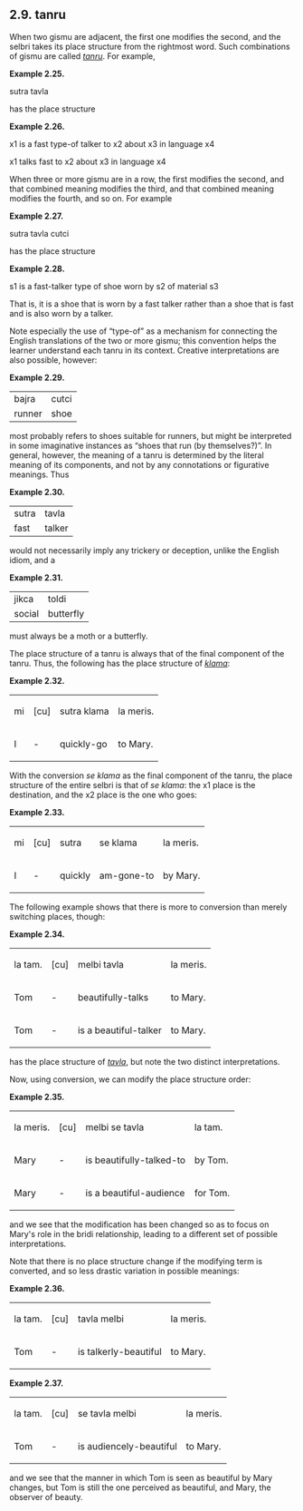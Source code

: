 <a id="section-basic-tanru"></a>2.9. <a id="c2s9"></a>tanru
-----------------------------------------------------------

<a id="id-1.3.11.2.1" class="indexterm"></a>When two gismu are adjacent, the first one modifies the second, and the selbri takes its place structure from the rightmost word. Such combinations of gismu are called _<a id="id-1.3.11.2.2.1" class="indexterm"></a>[_tanru_](../go01#valsi-tanru)_. For example,

<div class="interlinear-gloss-example example">
<a id="example-random-id-GPcS"></a>

**Example 2.25. <a id="c2e9d1"></a>** 

<a id="id-1.3.11.3.2.1" class="indexterm"></a>sutra tavla

</div>  

has the place structure

<div class="example">
<a id="example-random-id-ANfh"></a>

**Example 2.26. <a id="id-1.3.11.5.1.1" class="indexterm"></a><a id="c2e9d2"></a>** 

x1 is a fast type-of talker to x2 about x3 in language x4

x1 talks fast to x2 about x3 in language x4

</div>  

<a id="id-1.3.11.6.1" class="indexterm"></a>When three or more gismu are in a row, the first modifies the second, and that combined meaning modifies the third, and that combined meaning modifies the fourth, and so on. For example

<div class="interlinear-gloss-example example">
<a id="example-random-id-pzS9"></a>

**Example 2.27. <a id="c2e9d3"></a>** 

<a id="id-1.3.11.7.2.1" class="indexterm"></a>sutra tavla cutci

</div>  

has the place structure

<div class="example">
<a id="example-random-id-7KPn"></a>

**Example 2.28. <a id="id-1.3.11.9.1.1" class="indexterm"></a><a id="c2e9d4"></a>** 

s1 is a fast-talker type of shoe worn by s2 of material s3

</div>  

That is, it is a shoe that is worn by a fast talker rather than a shoe that is fast and is also worn by a talker.

Note especially the use of “type-of” as a mechanism for connecting the English translations of the two or more gismu; this convention helps the learner understand each tanru in its context. Creative interpretations are also possible, however:

<div class="interlinear-gloss-example example">
<a id="example-random-id-jE94"></a>

**Example 2.29. <a id="id-1.3.11.12.1.1" class="indexterm"></a><a id="c2e9d5"></a>** 

<table class="interlinear-gloss"><colgroup></colgroup><tbody><tr class="jbo"><td>bajra</td><td>cutci</td></tr><tr class="gloss"><td>runner</td><td>shoe</td></tr></tbody></table>

</div>  

most probably refers to shoes suitable for runners, but might be interpreted in some imaginative instances as “shoes that run (by themselves?)”. In general, however, the meaning of a tanru is determined by the literal meaning of its components, and not by any connotations or figurative meanings. Thus

<div class="interlinear-gloss-example example">
<a id="example-random-id-HcV5"></a>

**Example 2.30. <a id="c2e9d6"></a>** 

<table class="interlinear-gloss"><colgroup></colgroup><tbody><tr class="jbo"><td>sutra</td><td>tavla</td></tr><tr class="gloss"><td>fast</td><td>talker</td></tr></tbody></table>

</div>  

would not necessarily imply any trickery or deception, unlike the English idiom, and a

<div class="interlinear-gloss-example example">
<a id="example-random-id-8umU"></a>

**Example 2.31. <a id="id-1.3.11.16.1.1" class="indexterm"></a><a id="id-1.3.11.16.1.2" class="indexterm"></a><a id="id-1.3.11.16.1.3" class="indexterm"></a><a id="c2e9d7"></a>** 

<table class="interlinear-gloss"><colgroup></colgroup><tbody><tr class="jbo"><td>jikca</td><td>toldi</td></tr><tr class="gloss"><td>social</td><td>butterfly</td></tr></tbody></table>

</div>  

must always be a moth or a butterfly.

<a id="id-1.3.11.18.1" class="indexterm"></a>The place structure of a tanru is always that of the final component of the tanru. Thus, the following has the place structure of _<a id="id-1.3.11.18.2.1" class="indexterm"></a>[_klama_](../go01#valsi-klama)_:

<div class="interlinear-gloss-example example">
<a id="example-random-id-k0FP"></a>

**Example 2.32. <a id="c2e9d8"></a>** 

<table class="interlinear-gloss-itemized"><colgroup></colgroup><tbody><tr class="jbo"><td><p class="sumti">mi</p></td><td><p class="elidable">[cu]</p></td><td><p class="selbri">sutra klama</p></td><td><p class="sumti">la meris.</p></td></tr><tr class="gloss"><td><p class="sumti">I</p></td><td><p class="elidable">-</p></td><td><p class="selbri">quickly-go</p></td><td><p class="sumti">to Mary.</p></td></tr></tbody></table>

</div>  

<a id="id-1.3.11.20.1" class="indexterm"></a>With the conversion _<a id="id-1.3.11.20.2.1" class="indexterm"></a>se klama_ as the final component of the tanru, the place structure of the entire selbri is that of _<a id="id-1.3.11.20.3.1" class="indexterm"></a>se klama_: the x1 place is the destination, and the x2 place is the one who goes:

<div class="interlinear-gloss-example example">
<a id="example-random-id-k0J1"></a>

**Example 2.33. <a id="c2e9d9"></a>** 

<table class="interlinear-gloss-itemized"><colgroup></colgroup><tbody><tr class="jbo"><td><p class="sumti">mi</p></td><td><p class="elidable">[cu]</p></td><td><p class="selbri">sutra</p></td><td><p class="selbri">se klama</p></td><td><p class="sumti">la meris.</p></td></tr><tr class="gloss"><td><p class="sumti">I</p></td><td><p class="elidable">-</p></td><td><p class="selbri">quickly</p></td><td><p class="selbri">am-gone-to</p></td><td><p class="sumti">by Mary.</p></td></tr></tbody></table>

</div>  

<a id="id-1.3.11.22.1" class="indexterm"></a>The following example shows that there is more to conversion than merely switching places, though:

<div class="interlinear-gloss-example example">
<a id="example-random-id-k0LW"></a>

**Example 2.34. <a id="c2e9d10"></a>** 

<table class="interlinear-gloss-itemized"><colgroup></colgroup><tbody><tr class="jbo"><td><p class="sumti">la tam.</p></td><td><p class="elidable">[cu]</p></td><td><p class="selbri">melbi tavla</p></td><td><p class="sumti">la meris.</p></td></tr><tr class="gloss"><td><p class="sumti">Tom</p></td><td><p class="elidable">-</p></td><td><p class="selbri">beautifully-talks</p></td><td><p class="sumti">to Mary.</p></td></tr><tr class="gloss"><td><p class="sumti">Tom</p></td><td><p class="elidable">-</p></td><td><p class="selbri">is a beautiful-talker</p></td><td><p class="sumti">to Mary.</p></td></tr></tbody></table>

</div>  

has the place structure of _<a id="id-1.3.11.24.1.1" class="indexterm"></a>[_tavla_](../go01#valsi-tavla)_, but note the two distinct interpretations.

Now, using conversion, we can modify the place structure order:

<div class="interlinear-gloss-example example">
<a id="example-random-id-k0mh"></a>

**Example 2.35. <a id="c2e9d11"></a>** 

<table class="interlinear-gloss-itemized"><colgroup></colgroup><tbody><tr class="jbo"><td><p class="sumti">la meris.</p></td><td><p class="elidable">[cu]</p></td><td><p class="selbri">melbi se tavla</p></td><td><p class="sumti">la tam.</p></td></tr><tr class="gloss"><td><p class="sumti">Mary</p></td><td><p class="elidable">-</p></td><td><p class="selbri">is beautifully-talked-to</p></td><td><p class="sumti">by Tom.</p></td></tr><tr class="gloss"><td><p class="sumti">Mary</p></td><td><p class="elidable">-</p></td><td><p class="selbri">is a beautiful-audience</p></td><td><p class="sumti">for Tom.</p></td></tr></tbody></table>

</div>  

and we see that the modification has been changed so as to focus on Mary's role in the bridi relationship, leading to a different set of possible interpretations.

Note that there is no place structure change if the modifying term is converted, and so less drastic variation in possible meanings:

<div class="interlinear-gloss-example example">
<a id="example-random-id-qIv0"></a>

**Example 2.36. <a id="c2e9d12"></a><a id="id-1.3.11.29.1.2" class="indexterm"></a>** 

<table class="interlinear-gloss-itemized"><colgroup></colgroup><tbody><tr class="jbo"><td><p class="sumti">la tam.</p></td><td><p class="elidable">[cu]</p></td><td><p class="selbri">tavla melbi</p></td><td><p class="sumti">la meris.</p></td></tr><tr class="gloss"><td><p class="sumti">Tom</p></td><td><p class="elidable">-</p></td><td><p class="selbri">is talkerly-beautiful</p></td><td><p class="sumti">to Mary.</p></td></tr></tbody></table>

</div>  
<div class="interlinear-gloss-example example">
<a id="example-random-id-qIVa"></a>

**Example 2.37. <a id="c2e9d13"></a>** 

<table class="interlinear-gloss-itemized"><colgroup></colgroup><tbody><tr class="jbo"><td><p class="sumti">la tam.</p></td><td><p class="elidable">[cu]</p></td><td><p class="selbri">se tavla melbi</p></td><td><p class="sumti">la meris.</p></td></tr><tr class="gloss"><td><p class="sumti">Tom</p></td><td><p class="elidable">-</p></td><td><p class="selbri">is audiencely-beautiful</p></td><td><p class="sumti">to Mary.</p></td></tr></tbody></table>

</div>  

and we see that the manner in which Tom is seen as beautiful by Mary changes, but Tom is still the one perceived as beautiful, and Mary, the observer of beauty.